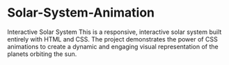 # Solar-System-Animation
Interactive Solar System  This is a responsive, interactive solar system built entirely with HTML and CSS. The project demonstrates the power of CSS animations to create a dynamic and engaging visual representation of the planets orbiting the sun. 
